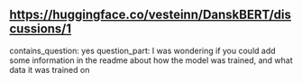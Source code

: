 ## https://huggingface.co/vesteinn/DanskBERT/discussions/1

contains_question: yes
question_part: I was wondering if you could add some information in the readme about how the model was trained, and what data it was trained on